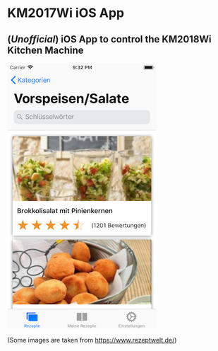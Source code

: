 # KM2017Wi iOS App

## (*Unofficial*) iOS App to control the KM2018Wi Kitchen Machine

![Example picture](example/screen1.png "Example Picture")

(Some images are taken from https://www.rezeptwelt.de/)